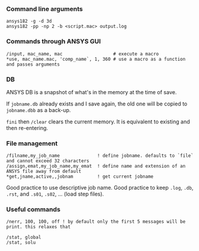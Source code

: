 ### Command line arguments
```
ansys182 -g -d 3d
ansys182 -pp -np 2 -b <script.mac> output.log
```

### Commands through ANSYS GUI

```
/input, mac_name, mac                   # execute a macro
*use, mac_name.mac, 'comp_name`, 1, 360 # use a macro as a function and passes arguments
```


### DB
ANSYS DB is a snapshot of what's in the memory at the time of save.

If `jobname.db` already exists and I save again, the old one will be copied to `jobname.dbb` as a back-up.

`fini` then `/clear` clears the current memory. It is equivalent to existing and then re-entering.


### File management
```
/filname,my_job_name              ! define jobname. defaults to `file` and cannot exceed 32 characters
/assign,emat,my_job_name,my_emat  ! define name and extension of an ANSYS file away from default
*get,jname,active,,jobnam         ! get current jobname

```

Good practice to use descriptive job name. Good practice to keep `.log`, `.db`, `.rst`, and `.s01`, `.s02`, ... (load step files).


### Useful commands

```
/nerr, 100, 100, off ! by default only the first 5 messages will be print. this relaxes that 

/stat, global
/stat, solu
```
